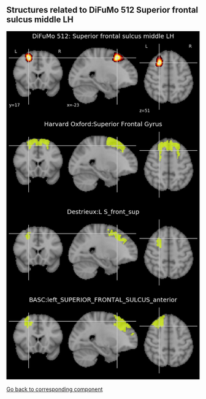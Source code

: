 


## Structures related to DiFuMo 512 Superior frontal sulcus middle LH

![124](124.jpg "Structures related to DiFuMo 512 Superior frontal sulcus middle LH")

[Go back to corresponding component](https://parietal-inria.github.io/DiFuMo/512/html/124.html)